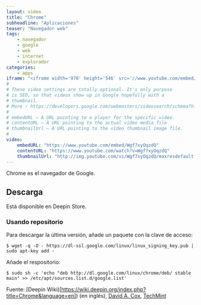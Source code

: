 ```yaml
---
layout: video
title: "Chrome"
subheadline: "Aplicaciones"
teaser: "Navegador web"
tags:
    - navegador
    - google
    - web
    - internet
    - explorador
categories:
    - apps
iframe: "<iframe width='970' height='546' src='//www.youtube.com/embed/Wgf7xyOqzdQ' frameborder='0' allowfullscreen></iframe>"
#
# These video settings are totally optional. It's only purpose
# is SEO, so that videos show up in Google hopefully with a
# thumbnail.
# More › https://developers.google.com/webmasters/videosearch/schema?hl=en&rd=1
#
# embedURL – A URL pointing to a player for the specific video.
# contentURL – A URL pointing to the actual video media file
# thumbnailUrl – A URL pointing to the video thumbnail image file.
#
video:
    embedURL: "https://www.youtube.com/embed/Wgf7xyOqzdQ"
    contentURL: "https://www.youtube.com/watch?v=Wgf7xyOqzdQ"
    thumbnailUrl: "http://img.youtube.com/vi/Wgf7xyOqzdQ/maxresdefault.jpg"
---
```

<!--more-->

Chrome es el navegador de Google.

## Descarga

Está disponible en Deepin Store.

### Usando repositorio

Para descargar la última versión, añade un paquete con la clave de acceso:

~~~
$ wget -q -O - https://dl-ssl.google.com/linux/linux_signing_key.pub | sudo apt-key add -
~~~

Añade el respositorio:

~~~
$ sudo sh -c 'echo "deb http://dl.google.com/linux/chrome/deb/ stable main" >> /etc/apt/sources.list.d/google.list'
~~~

Fuente: [Deepin Wiki)[https://wiki.deepin.org/index.php?title=Chrome&language=en]) (en inglés), [David A. Cox](https://www.youtube.com/channel/UCWjgzVRdoEaZxiF_kVbrtsA), [TechMint](https://www.tecmint.com/install-google-chrome-in-debian-ubuntu-linux-mint/)
